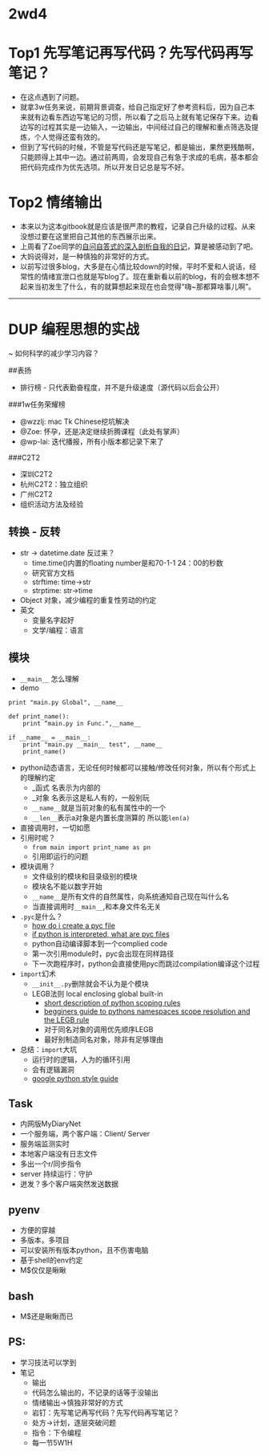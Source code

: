# 2wd4
# Top1 先写笔记再写代码？先写代码再写笔记？
* 在这点遇到了问题。
* 就拿3w任务来说，前期背景调查，给自己指定好了参考资料后，因为自己本来就有边看东西边写笔记的习惯，所以看了之后马上就有笔记保存下来。边看边写的过程其实是一边输入，一边输出，中间经过自己的理解和重点筛选及提炼，个人觉得还蛮有效的。
* 但到了写代码的时候，不管是写代码还是写笔记，都是输出，果然更残酷啊，只能顾得上其中一边。通过前两周，会发现自己有急于求成的毛病，基本都会把代码完成作为优先选项。所以开发日记总是写不好。

# Top2 情绪输出
* 本来以为这本gitbook就是应该是很严肃的教程，记录自己升级的过程。从来没想过要在这里把自己其他的东西展示出来。
* 上周看了Zoe同学的[自问自答式的深入剖析自我的日记](https://zoejane.gitbooks.io/omooc2py/content/1sTry/face-problem.html)，算是被感动到了吧。
* 大妈说得对，是一种慎独的非常好的方式。
* 以前写过很多blog，大多是在心情比较down的时候，平时不爱和人说话，经常性的情绪宣泄口也就是写blog了。现在重新看以前的blog，有的会根本想不起来当初发生了什么，有的就算想起来现在也会觉得“嗨~那都算啥事儿啊”。




---


# DUP 编程思想的实战
~ 如何科学的减少学习内容？


##表扬
* 排行榜 - 只代表勤奋程度，并不是升级速度（源代码以后会公开）

###1w任务荣耀榜
* @wzzlj: mac Tk Chinese挖坑解决
* @Zoe: 怀孕，还是决定继续折腾课程（此处有掌声）
* @wp-lai: 迭代播报，所有小版本都记录下来了

###C2T2
* 深圳C2T2
* 杭州C2T2：独立组织
* 广州C2T2
* 组织活动方法及经验

## 转换 - 反转
* str -> datetime.date 反过来？
	* time.time()内置的floating number是和70-1-1 24：00的秒数
	* 研究官方文档
	* strftime: time->str
	* strptime: str->time
* Object 对象，减少编程的重复性劳动的约定
* 英文
	* 变量名字起好
	* 文学/编程：语言

## 模块
* ```__main__``` 怎么理解
* demo

```
print "main.py Global", __name__

def print_name():
	print “main.py in Func.",__name__

if __name__ = __main__:
	print "main.py __main__ test", __name__
	print_name()
```

* python动态语言，无论任何时候都可以接触/修改任何对象，所以有个形式上的理解约定
    * _函式 名表示为内部的
    * _对象 名表示这是私人有的，一般别玩
    * ```__name__```就是当前对象的私有属性中的一个
    * ```__len__```表示a对象是内置长度测算的 所以能```len(a)```
* 直接调用时，一切如愿
* 引用时呢？
    * ```from main import print_name as pn```
    * 引用即运行的问题
* 模块调用？
    * 文件级别的模块和目录级别的模块
    * 模块名不能以数字开始
    * ```__name__```是所有文件的自然属性，向系统通知自己现在叫什么名
    * 当直接调用时```__main__```,和本身文件名无关
* ```.pyc```是什么？
    * [how do i create a pyc file](http://effbot.org/pyfaq/how-do-i-create-a-pyc-file.htm)
    * [if python is interpreted, what are pyc files](http://stackoverflow.com/questions/2998215/if-python-is-interpreted-what-are-pyc-files)
    * python自动编译脚本到一个complied code
    * 第一次引用module时，pyc会出现在同样路径
    * 下一次跑程序时，python会直接使用pyc而跳过compilation编译这个过程
* ```import```幻术
	* ```__init__.py```删除就会不认为是个模块
	* LEGB法则 local enclosing global built-in
	    * [short description of python scoping rules](http://stackoverflow.com/questions/291978/short-description-of-python-scoping-rules)
	    * [begginers guide to pythons namespaces scope resolution and the LEGB rule](http://spartanideas.msu.edu/2014/05/12/a-beginners-guide-to-pythons-namespaces-scope-resolution-and-the-legb-rule/)
        * 对于同名对象的调用优先顺序LEGB
	    * 最好别制造同名对象，除非有足够理由
* 总结：```import```大坑
	* 运行时的逻辑，人为的循环引用
	* 会有逻辑漏洞
	* [google python style guide](https://google.github.io/styleguide/pyguide.html)


## Task
* 内网版MyDiaryNet
* 一个服务端，两个客户端：Client/ Server
* 服务端监测实时
* 本地客户端没有日志文件
* 多出一个r/同步指令
* server 持续运行：守护
* 迸发？多个客户端突然发送数据

## pyenv
* 方便的穿越
* 多版本，多项目
* 可以安装所有版本python，且不伤害电脑
* 基于shell的env约定
* M$仅仅是瞅瞅

## bash
* M$还是瞅瞅而已

## PS:
* 学习技法可以学到
* 笔记
	* 输出
	* 代码怎么输出的，不记录的话等于没输出
	* 情绪输出->慎独非常好的方式
	* 岩钉：先写笔记再写代码？先写代码再写笔记？
	* 处方->计划，逐层突破问题
	* 指令：下令编程
	* 每一节5W1H